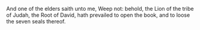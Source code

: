 And one of the elders saith unto me, Weep not: behold, the Lion of the tribe of Judah, the Root of David, hath prevailed to open the book, and to loose the seven seals thereof.
